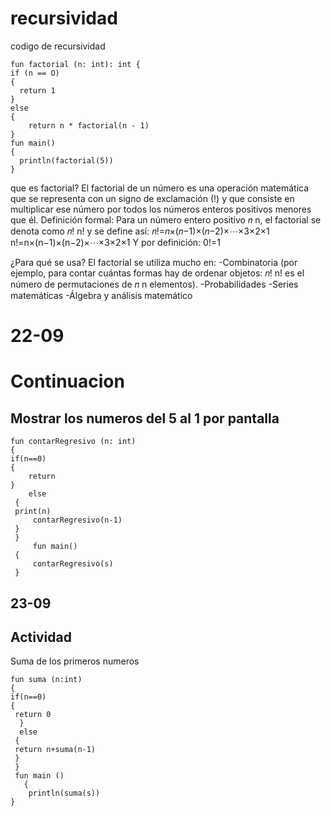 # recursividad
codigo de recursividad 

    fun factorial (n: int): int {
    if (n == O)
    {
      return 1
    }
    else
    {
        return n * factorial(n - 1)
    }
    fun main()
    {
      println(factorial(5))
    }

que es factorial?
El factorial de un número es una operación matemática que se representa con un signo de exclamación (!) y que consiste en multiplicar ese número por todos los números enteros positivos menores que él.
Definición formal:
Para un número entero positivo 
𝑛
n, el factorial se denota como 
𝑛!
n! y se define así:
𝑛!=𝑛×(𝑛−1)×(𝑛−2)×⋯×3×2×1
n!=n×(n−1)×(n−2)×⋯×3×2×1
Y por definición:
0!=1

¿Para qué se usa?
El factorial se utiliza mucho en:
-Combinatoria (por ejemplo, para contar cuántas formas hay de ordenar objetos: 𝑛! n! es el número de permutaciones de  𝑛 n elementos).
-Probabilidades
-Series matemáticas
-Álgebra y análisis matemático

# 22-09
# Continuacion
## Mostrar los numeros del 5 al 1 por pantalla
    fun contarRegresivo (n: int)
    {
    if(n==0)
    { 
        return
    }
        else
     {
     print(n)
         contarRegresivo(n-1)
     }
     }
         fun main()
     {
         contarRegresivo(s)
     }

 ## 23-09
## Actividad
Suma de los primeros numeros

    fun suma (n:int)
    {
    if(n==0)
    { 
     return 0
      }
      else
     {
     return n+suma(n-1)
     }
     }
     fun main ()
       { 
        println(suma(s))
    }
